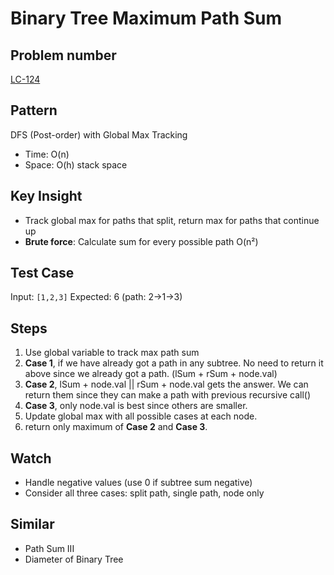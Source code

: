 # Binary Tree Maximum Path Sum

## Problem number

[LC-124](https://leetcode.com/problems/binary-tree-maximum-path-sum)

## Pattern

DFS (Post-order) with Global Max Tracking

- Time: O(n)
- Space: O(h) stack space

## Key Insight

- Track global max for paths that split, return max for paths that continue up
- **Brute force**: Calculate sum for every possible path O(n²)

## Test Case

Input: `[1,2,3]`
Expected: 6 (path: 2->1->3)

## Steps

1. Use global variable to track max path sum
2. **Case 1**, if we have already got a path in any subtree. No need to return it above since we already got a path. (lSum + rSum + node.val)
3. **Case 2**, lSum + node.val || rSum + node.val gets the answer. We can return them since they can make a path with previous recursive call()
4. **Case 3**, only node.val is best since others are smaller.
5. Update global max with all possible cases at each node.
6. return only maximum of **Case 2** and **Case 3**.

## Watch

- Handle negative values (use 0 if subtree sum negative)
- Consider all three cases: split path, single path, node only

## Similar

- Path Sum III
- Diameter of Binary Tree
